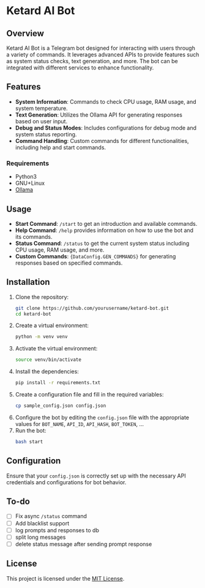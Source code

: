 
# Ketard AI Bot

## Overview
Ketard AI Bot is a Telegram bot designed for interacting with users through a variety of commands. It leverages advanced APIs to provide features such as system status checks, text generation, and more. The bot can be integrated with different services to enhance functionality.

## Features
- **System Information**: Commands to check CPU usage, RAM usage, and system temperature.
- **Text Generation**: Utilizes the Ollama API for generating responses based on user input.
- **Debug and Status Modes**: Includes configurations for debug mode and system status reporting.
- **Command Handling**: Custom commands for different functionalities, including help and start commands.

### Requirements
* Python3
* GNU+Linux
* [Ollama](https://ollama.com/download/linux)

## Usage
- **Start Command**: `/start` to get an introduction and available commands.
- **Help Command**: `/help` provides information on how to use the bot and its commands.
- **Status Command**: `/status` to get the current system status including CPU usage, RAM usage, and more.
- **Custom Commands**: `{DataConfig.GEN_COMMANDS}` for generating responses based on specified commands.

## Installation
1. Clone the repository:
   ```bash
   git clone https://github.com/yourusername/ketard-bot.git
   cd ketard-bot
   ```
2. Create a virtual environment:
   ```bash
   python -m venv venv
   ```
3. Activate the virtual environment:
     ```bash
     source venv/bin/activate
     ```
4. Install the dependencies:
   ```bash
   pip install -r requirements.txt
   ```
5. Create a configuration file and fill in the required variables: 
    ```bash
    cp sample_config.json config.json
    ```
5. Configure the bot by editing the `config.json` file with the appropriate values for `BOT_NAME`, `API_ID`, `API_HASH`, `BOT_TOKEN`, ...
6. Run the bot:
   ```bash
   bash start
   ```

## Configuration
Ensure that your `config.json` is correctly set up with the necessary API credentials and configurations for bot behavior.

## To-do
- [ ] Fix async `/status` command
- [ ] Add blacklist support
- [ ] log prompts and responses to db
- [ ] split long messages
- [ ] delete status message after sending prompt response

## License
This project is licensed under the [MIT License](LICENSE).
